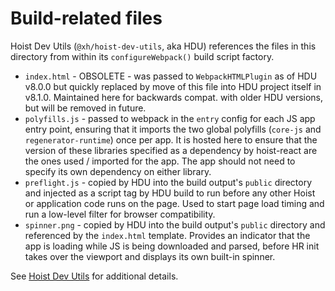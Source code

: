 # Build-related files

Hoist Dev Utils (`@xh/hoist-dev-utils`, aka HDU) references the files in this directory from
within its `configureWebpack()` build script factory.

* `index.html` - OBSOLETE - was passed to `WebpackHTMLPlugin` as of HDU v8.0.0 but quickly replaced
  by move of this file into HDU project itself in v8.1.0. Maintained here for backwards compat.
  with older HDU versions, but will be removed in future.
* `polyfills.js` - passed to webpack in the `entry` config for each JS app entry point, ensuring
  that it imports the two global polyfills (`core-js` and `regenerator-runtime`) once per app. It is
  hosted here to ensure that the version of these libraries specified as a dependency by hoist-react
  are the ones used / imported for the app. The app should not need to specify its own dependency on
  either library.
* `preflight.js` - copied by HDU into the build output's `public` directory and injected as a script
  tag by HDU build to run before any other Hoist or application code runs on the page. Used to start
  page load timing and run a low-level filter for browser compatibility.
* `spinner.png` - copied by HDU into the build output's `public` directory and referenced by the
  `index.html` template. Provides an indicator that the app is loading while JS is being downloaded
  and parsed, before HR init takes over the viewport and displays its own built-in spinner.

See [Hoist Dev Utils](https://github.com/xh/hoist-dev-utils) for additional details.
